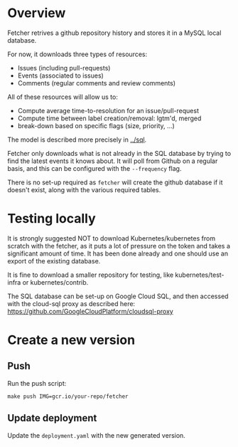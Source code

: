 Overview
========

Fetcher retrives a github repository history and stores it in a MySQL local
database.

For now, it downloads three types of resources:
- Issues (including pull-requests)
- Events (associated to issues)
- Comments (regular comments and review comments)

All of these resources will allow us to:
- Compute average time-to-resolution for an issue/pull-request
- Compute time between label creation/removal: lgtm'd, merged
- break-down based on specific flags (size, priority, ...)

The model is described more precisely in [../sql](../sql/).

Fetcher only downloads what is not already in the SQL database by trying to find
the latest events it knows about. It will poll from Github on a regular basis,
and this can be configured with the `--frequency` flag.

There is no set-up required as `fetcher` will create the github database if it
doesn't exist, along with the various required tables.

Testing locally
===============

It is strongly suggested NOT to download Kubernetes/kubernetes from scratch with
the fetcher, as it puts a lot of pressure on the token and takes a significant
amount of time. It has been done already and one should use an export of the
existing database.

It is fine to download a smaller repository for testing, like
kubernetes/test-infra or kubernetes/contrib.

The SQL database can be set-up on Google Cloud SQL, and then accessed with the
cloud-sql proxy as described here:
https://github.com/GoogleCloudPlatform/cloudsql-proxy


Create a new version
====================
Push
----

Run the push script:
```
make push IMG=gcr.io/your-repo/fetcher
```

Update deployment
-----------------

Update the `deployment.yaml` with the new generated version.
